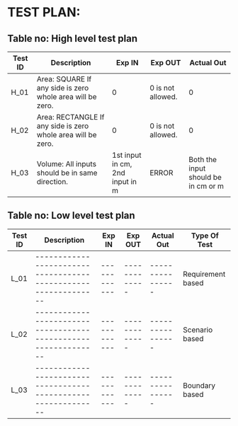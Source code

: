 # TEST PLAN:

## Table no: High level test plan

| **Test ID** | **Description**                                              | **Exp IN**   | **Exp OUT**      | **Actual Out** |  
|-------------|--------------------------------------------------------------|------------  |------------------|----------------|
|  H_01       |  Area: SQUARE If any side is zero whole area will be zero.   |      0       |0 is not allowed. | 0              |
|  H_02       |  Area: RECTANGLE If any side is zero whole area will be zero.|      0       |0 is not allowed. | 0              |
|  H_03       |  Volume: All inputs should be in same direction.        |1st input in cm, 2nd input in m |ERROR|Both the input should be in cm or m|


## Table no: Low level test plan

| **Test ID** | **Description**                                              | **Exp IN** | **Exp OUT** | **Actual Out** |**Type Of Test**  |    
|-------------|--------------------------------------------------------------|------------|-------------|----------------|------------------|
|  L_01       |--------------------------------------------------------------|  ------------|-------------|----------------|Requirement based |
|  L_02       |--------------------------------------------------------------|  ------------|-------------|----------------|Scenario based    |
|  L_03       |--------------------------------------------------------------|  ------------|-------------|----------------|Boundary based    |
